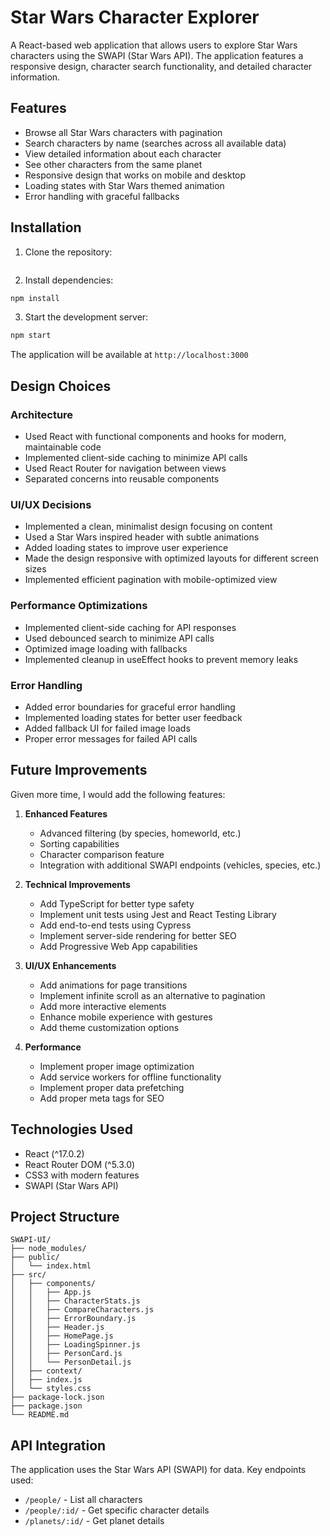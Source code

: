 # Star Wars Character Explorer

A React-based web application that allows users to explore Star Wars characters using the SWAPI (Star Wars API). The application features a responsive design, character search functionality, and detailed character information.

## Features

- Browse all Star Wars characters with pagination
- Search characters by name (searches across all available data)
- View detailed information about each character
- See other characters from the same planet
- Responsive design that works on mobile and desktop
- Loading states with Star Wars themed animation
- Error handling with graceful fallbacks

## Installation

1. Clone the repository:
```git clone https://github.com/mousberg/swapi-ui.git
```

2. Install dependencies:
```bash
npm install
```

3. Start the development server:
```bash
npm start
```

The application will be available at `http://localhost:3000`

## Design Choices

### Architecture
- Used React with functional components and hooks for modern, maintainable code
- Implemented client-side caching to minimize API calls
- Used React Router for navigation between views
- Separated concerns into reusable components

### UI/UX Decisions
- Implemented a clean, minimalist design focusing on content
- Used a Star Wars inspired header with subtle animations
- Added loading states to improve user experience
- Made the design responsive with optimized layouts for different screen sizes
- Implemented efficient pagination with mobile-optimized view

### Performance Optimizations
- Implemented client-side caching for API responses
- Used debounced search to minimize API calls
- Optimized image loading with fallbacks
- Implemented cleanup in useEffect hooks to prevent memory leaks

### Error Handling
- Added error boundaries for graceful error handling
- Implemented loading states for better user feedback
- Added fallback UI for failed image loads
- Proper error messages for failed API calls

## Future Improvements

Given more time, I would add the following features:

1. **Enhanced Features**
   - Advanced filtering (by species, homeworld, etc.)
   - Sorting capabilities
   - Character comparison feature
   - Integration with additional SWAPI endpoints (vehicles, species, etc.)

2. **Technical Improvements**
   - Add TypeScript for better type safety
   - Implement unit tests using Jest and React Testing Library
   - Add end-to-end tests using Cypress
   - Implement server-side rendering for better SEO
   - Add Progressive Web App capabilities

3. **UI/UX Enhancements**
   - Add animations for page transitions
   - Implement infinite scroll as an alternative to pagination
   - Add more interactive elements
   - Enhance mobile experience with gestures
   - Add theme customization options

4. **Performance**
   - Implement proper image optimization
   - Add service workers for offline functionality
   - Implement proper data prefetching
   - Add proper meta tags for SEO

## Technologies Used

- React (^17.0.2)
- React Router DOM (^5.3.0)
- CSS3 with modern features
- SWAPI (Star Wars API)

## Project Structure

```
SWAPI-UI/
├── node_modules/
├── public/
│   └── index.html
├── src/
│   ├── components/
│   │   ├── App.js
│   │   ├── CharacterStats.js
│   │   ├── CompareCharacters.js
│   │   ├── ErrorBoundary.js
│   │   ├── Header.js
│   │   ├── HomePage.js
│   │   ├── LoadingSpinner.js
│   │   ├── PersonCard.js
│   │   └── PersonDetail.js
│   ├── context/
│   ├── index.js
│   └── styles.css
├── package-lock.json
├── package.json
└── README.md
```

## API Integration

The application uses the Star Wars API (SWAPI) for data. Key endpoints used:

- `/people/` - List all characters
- `/people/:id/` - Get specific character details
- `/planets/:id/` - Get planet details

